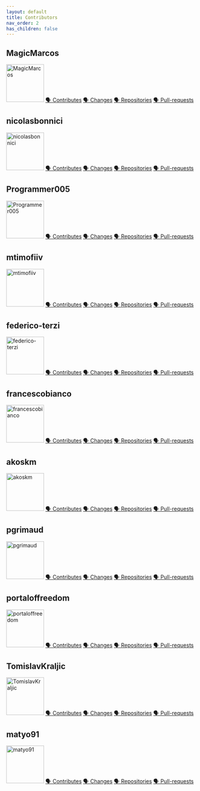```yaml
---
layout: default
title: Contributors
nav_order: 2
has_children: false
---
```



## MagicMarcos
<img src='https://github.com/MagicMarcos.png' width='100' height='100' alt='MagicMarcos' />
<a href='https://github.com/javanile/springboard/pulls?q=is%3Apr+author%3AMagicMarcos' target='_blank'>🗣️ Contributes</a>
<a href='https://github.com/javanile/springboard/commits?author=MagicMarcos' target='_blank'>🗣️ Changes</a>
<a href='https://github.com/javanile/springboard/MagicMarcos?tab=repositories&type=source&sort=stargazers' target='_blank'>🗣️ Repositories</a>
<a href='https://github.com/pulls?q=is%3Apr+author%3AMagicMarcos' target='_blank'>🗣️ Pull-requests</a>

## nicolasbonnici
<img src='https://github.com/nicolasbonnici.png' width='100' height='100' alt='nicolasbonnici' />
<a href='https://github.com/javanile/springboard/pulls?q=is%3Apr+author%3Anicolasbonnici' target='_blank'>🗣️ Contributes</a>
<a href='https://github.com/javanile/springboard/commits?author=nicolasbonnici' target='_blank'>🗣️ Changes</a>
<a href='https://github.com/javanile/springboard/nicolasbonnici?tab=repositories&type=source&sort=stargazers' target='_blank'>🗣️ Repositories</a>
<a href='https://github.com/pulls?q=is%3Apr+author%3Anicolasbonnici' target='_blank'>🗣️ Pull-requests</a>

## Programmer005
<img src='https://github.com/Programmer005.png' width='100' height='100' alt='Programmer005' />
<a href='https://github.com/javanile/springboard/pulls?q=is%3Apr+author%3AProgrammer005' target='_blank'>🗣️ Contributes</a>
<a href='https://github.com/javanile/springboard/commits?author=Programmer005' target='_blank'>🗣️ Changes</a>
<a href='https://github.com/javanile/springboard/Programmer005?tab=repositories&type=source&sort=stargazers' target='_blank'>🗣️ Repositories</a>
<a href='https://github.com/pulls?q=is%3Apr+author%3AProgrammer005' target='_blank'>🗣️ Pull-requests</a>

## mtimofiiv
<img src='https://github.com/mtimofiiv.png' width='100' height='100' alt='mtimofiiv' />
<a href='https://github.com/javanile/springboard/pulls?q=is%3Apr+author%3Amtimofiiv' target='_blank'>🗣️ Contributes</a>
<a href='https://github.com/javanile/springboard/commits?author=mtimofiiv' target='_blank'>🗣️ Changes</a>
<a href='https://github.com/javanile/springboard/mtimofiiv?tab=repositories&type=source&sort=stargazers' target='_blank'>🗣️ Repositories</a>
<a href='https://github.com/pulls?q=is%3Apr+author%3Amtimofiiv' target='_blank'>🗣️ Pull-requests</a>

## federico-terzi
<img src='https://github.com/federico-terzi.png' width='100' height='100' alt='federico-terzi' />
<a href='https://github.com/javanile/springboard/pulls?q=is%3Apr+author%3Afederico-terzi' target='_blank'>🗣️ Contributes</a>
<a href='https://github.com/javanile/springboard/commits?author=federico-terzi' target='_blank'>🗣️ Changes</a>
<a href='https://github.com/javanile/springboard/federico-terzi?tab=repositories&type=source&sort=stargazers' target='_blank'>🗣️ Repositories</a>
<a href='https://github.com/pulls?q=is%3Apr+author%3Afederico-terzi' target='_blank'>🗣️ Pull-requests</a>

## francescobianco
<img src='https://github.com/francescobianco.png' width='100' height='100' alt='francescobianco' />
<a href='https://github.com/javanile/springboard/pulls?q=is%3Apr+author%3Afrancescobianco' target='_blank'>🗣️ Contributes</a>
<a href='https://github.com/javanile/springboard/commits?author=francescobianco' target='_blank'>🗣️ Changes</a>
<a href='https://github.com/javanile/springboard/francescobianco?tab=repositories&type=source&sort=stargazers' target='_blank'>🗣️ Repositories</a>
<a href='https://github.com/pulls?q=is%3Apr+author%3Afrancescobianco' target='_blank'>🗣️ Pull-requests</a>

## akoskm
<img src='https://github.com/akoskm.png' width='100' height='100' alt='akoskm' />
<a href='https://github.com/javanile/springboard/pulls?q=is%3Apr+author%3Aakoskm' target='_blank'>🗣️ Contributes</a>
<a href='https://github.com/javanile/springboard/commits?author=akoskm' target='_blank'>🗣️ Changes</a>
<a href='https://github.com/javanile/springboard/akoskm?tab=repositories&type=source&sort=stargazers' target='_blank'>🗣️ Repositories</a>
<a href='https://github.com/pulls?q=is%3Apr+author%3Aakoskm' target='_blank'>🗣️ Pull-requests</a>

## pgrimaud
<img src='https://github.com/pgrimaud.png' width='100' height='100' alt='pgrimaud' />
<a href='https://github.com/javanile/springboard/pulls?q=is%3Apr+author%3Apgrimaud' target='_blank'>🗣️ Contributes</a>
<a href='https://github.com/javanile/springboard/commits?author=pgrimaud' target='_blank'>🗣️ Changes</a>
<a href='https://github.com/javanile/springboard/pgrimaud?tab=repositories&type=source&sort=stargazers' target='_blank'>🗣️ Repositories</a>
<a href='https://github.com/pulls?q=is%3Apr+author%3Apgrimaud' target='_blank'>🗣️ Pull-requests</a>

## portaloffreedom
<img src='https://github.com/portaloffreedom.png' width='100' height='100' alt='portaloffreedom' />
<a href='https://github.com/javanile/springboard/pulls?q=is%3Apr+author%3Aportaloffreedom' target='_blank'>🗣️ Contributes</a>
<a href='https://github.com/javanile/springboard/commits?author=portaloffreedom' target='_blank'>🗣️ Changes</a>
<a href='https://github.com/javanile/springboard/portaloffreedom?tab=repositories&type=source&sort=stargazers' target='_blank'>🗣️ Repositories</a>
<a href='https://github.com/pulls?q=is%3Apr+author%3Aportaloffreedom' target='_blank'>🗣️ Pull-requests</a>

## TomislavKraljic
<img src='https://github.com/TomislavKraljic.png' width='100' height='100' alt='TomislavKraljic' />
<a href='https://github.com/javanile/springboard/pulls?q=is%3Apr+author%3ATomislavKraljic' target='_blank'>🗣️ Contributes</a>
<a href='https://github.com/javanile/springboard/commits?author=TomislavKraljic' target='_blank'>🗣️ Changes</a>
<a href='https://github.com/javanile/springboard/TomislavKraljic?tab=repositories&type=source&sort=stargazers' target='_blank'>🗣️ Repositories</a>
<a href='https://github.com/pulls?q=is%3Apr+author%3ATomislavKraljic' target='_blank'>🗣️ Pull-requests</a>

## matyo91
<img src='https://github.com/matyo91.png' width='100' height='100' alt='matyo91' />
<a href='https://github.com/javanile/springboard/pulls?q=is%3Apr+author%3Amatyo91' target='_blank'>🗣️ Contributes</a>
<a href='https://github.com/javanile/springboard/commits?author=matyo91' target='_blank'>🗣️ Changes</a>
<a href='https://github.com/javanile/springboard/matyo91?tab=repositories&type=source&sort=stargazers' target='_blank'>🗣️ Repositories</a>
<a href='https://github.com/pulls?q=is%3Apr+author%3Amatyo91' target='_blank'>🗣️ Pull-requests</a>

